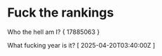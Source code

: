 # Fuck the rankings

Who the hell am I?
{ 17885063 }

What fucking year is it?
[ 2025-04-20T03:40:00Z ]
